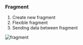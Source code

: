 ### Fragment

1. Create new fragment
2. Flexible fragment
3. Sending data between fragment

![fragment](https://user-images.githubusercontent.com/27923352/174429491-45dac842-9109-4287-a2e7-92f188461e6c.gif)
